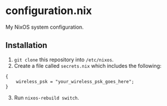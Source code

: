 configuration.nix
=================

My NixOS system configuration.

Installation
------------

1. `git clone` this repository into `/etc/nixos`.
2. Create a file called `secrets.nix` which includes the following:
```
{
    wireless_psk = "your_wireless_psk_goes_here";
}
```
3. Run `nixos-rebuild switch`.
